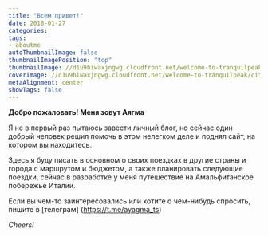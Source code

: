 ```yaml
---
title: "Всем привет!"
date: 2018-01-27
categories:
tags:
- aboutme
autoThumbnailImage: false
thumbnailImagePosition: "top"
thumbnailImage: //d1u9biwaxjngwg.cloudfront.net/welcome-to-tranquilpeak/city-750.jpg
coverImage: //d1u9biwaxjngwg.cloudfront.net/welcome-to-tranquilpeak/city.jpg
metaAlignment: center
showTags: false
---
```


**Добро пожаловать! Меня зовут Аягма**

<!--more-->

Я не в первый раз пытаюсь завести личный блог, но сейчас один добрый человек решил помочь в этом нелегком деле и поднял сайт, на котором вы находитесь.

Здесь я буду  писать в основном о своих поездках в другие страны и города с маршрутом и бюджетом, а также планировать следующие поездки, сейчас в разработке у меня путешествие на Амальфитанское побережье Италии.

Если вы чем-то заинтересовались или хотите о чем-нибудь спросить, пишите в [телеграм] (https://t.me/ayagma_ts)

*Cheers!*
